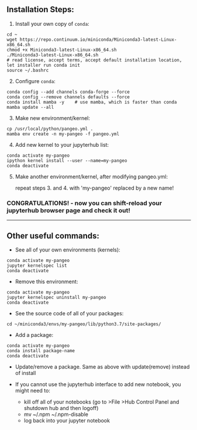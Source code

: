 ## Installation Steps:

1. Install your own copy of `conda`:

```
cd ~
wget https://repo.continuum.io/miniconda/Miniconda3-latest-Linux-x86_64.sh
chmod +x Miniconda3-latest-Linux-x86_64.sh
./Miniconda3-latest-Linux-x86_64.sh
# read license, accept terms, accept default installation location, let installer run conda init
source ~/.bashrc
```

2. Configure `conda`:

```
conda config --add channels conda-forge --force
conda config --remove channels defaults --force
conda install mamba -y    # use mamba, which is faster than conda
mamba update --all
```

3. Make new environment/kernel:

```
cp /usr/local/python/pangeo.yml .
mamba env create -n my-pangeo -f pangeo.yml
```

4. Add new kernel to your jupyterhub list:

```
conda activate my-pangeo
ipython kernel install --user --name=my-pangeo
conda deactivate
```

5. Make another environment/kernel, after modifying pangeo.yml:

    repeat steps 3. and 4. with 'my-pangeo' replaced by a new name!
    
### CONGRATULATIONS! - now you can shift-reload your jupyterhub browser page and check it out!

---

## Other useful commands:

- See all of your own environments (kernels):

```
conda activate my-pangeo
jupyter kernelspec list
conda deactivate
```

- Remove this environment:

```
conda activate my-pangeo
jupyter kernelspec uninstall my-pangeo
conda deactivate
```


- See the source code of all of your packages:

```
cd ~/miniconda3/envs/my-pangeo/lib/python3.7/site-packages/
```


- Add a package:

```
conda activate my-pangeo
conda install package-name
conda deactivate
```

- Update/remove a package. Same as above with update(remove) instead of install


- If you cannot use the jupyterhub interface to add new notebook, you might need to:
  - kill off all of your notebooks (go to >File >Hub Control Panel  and shutdown hub and then logoff)
  - mv ~/.npm ~/.npm-disable
  - log back into your jupyter notebook
